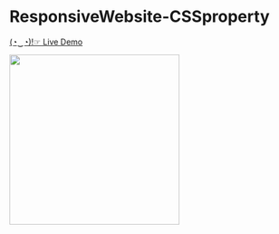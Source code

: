 # ResponsiveWebsite-CSSproperty
[(◔‿◔)!☞ Live Demo](https://dip15739.github.io/ResponsiveWebsite-CSSproperty/)

<p>
<a href="https://dev.to/dip15739/responsive-website-with-only-1-css-property-3ea9">
<img src="https://user-images.githubusercontent.com/42184833/94998236-fdd59680-05cd-11eb-89df-ad178df7664b.gif" height="300" /> 
</a>
</p>

